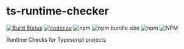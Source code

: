 # ts-runtime-checker

[![Build Status](https://travis-ci.org/valentinkononov/ts-runtime-checker.svg?branch=master)](https://travis-ci.org/valentinkononov/ts-runtime-checker)
[![codecov](https://codecov.io/gh/valentinkononov/ts-runtime-checker/branch/master/graph/badge.svg)](https://codecov.io/gh/valentinkononov/ts-runtime-checker)
![npm](https://img.shields.io/npm/v/ts-stronger-types)
![npm bundle size](https://img.shields.io/bundlephobia/min/ts-stronger-types?label=bundle-size)
![npm](https://img.shields.io/npm/dm/ts-stronger-types)
![NPM](https://img.shields.io/npm/l/ts-stronger-types)

Runtime Checks for Typescript projects

